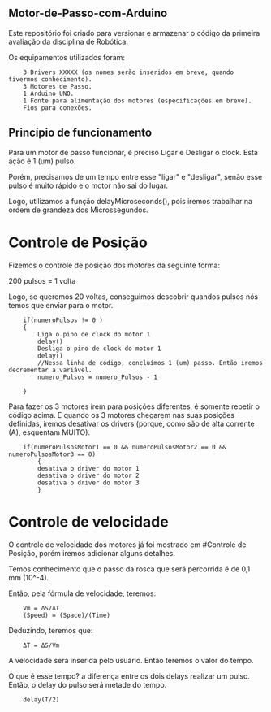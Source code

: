 ## Motor-de-Passo-com-Arduino

Este repositório foi criado para versionar e armazenar o código da primeira avaliação da disciplina de Robótica.

Os equipamentos utilizados foram:

        3 Drivers XXXXX (os nomes serão inseridos em breve, quando tivermos conhecimento).
        3 Motores de Passo.
        1 Arduino UNO.
        1 Fonte para alimentação dos motores (especificações em breve).
        Fios para conexões.

## Princípio de funcionamento

Para um motor de passo funcionar, é preciso Ligar e Desligar o clock. Esta ação é 1 (um) pulso.

Porém, precisamos de um tempo entre esse "ligar" e "desligar", senão esse pulso é muito rápido e o motor não sai do lugar.

Logo, utilizamos a função delayMicroseconds(), pois iremos trabalhar na ordem de grandeza dos Microssegundos.


# Controle de Posição

Fizemos o controle de posição dos motores da seguinte forma:

200 pulsos = 1 volta

Logo, se queremos 20 voltas, conseguimos descobrir quandos pulsos nós temos que enviar para o motor.
```
    if(numeroPulsos != 0 )
    {
        Liga o pino de clock do motor 1
        delay()
        Desliga o pino de clock do motor 1
        delay()
        //Nessa linha de código, concluímos 1 (um) passo. Então iremos decrementar a variável.
        numero_Pulsos = numero_Pulsos - 1

    }
```
Para fazer os 3 motores irem para posições diferentes, é somente repetir o código acima. E quando os 3 motores chegarem nas suas posições definidas, iremos desativar os drivers (porque, como são de alta corrente (A), esquentam MUITO).

```
    if(numeroPulsosMotor1 == 0 && numeroPulsosMotor2 == 0 && numeroPulsosMotor3 == 0)
        {
        desativa o driver do motor 1
        desativa o driver do motor 2
        desativa o driver do motor 3
        }
```

# Controle de velocidade

O controle de velocidade dos motores já foi mostrado em #Controle de Posição, porém iremos adicionar alguns detalhes.

Temos conhecimento que o passo da rosca que será percorrida é de 0,1 mm (10^-4).

Então, pela fórmula de velocidade, teremos:
```
    Vm = ΔS/ΔT
    (Speed) = (Space)/(Time)
```
Deduzindo, teremos que:
```
    ΔT = ΔS/Vm
```
A velocidade será inserida pelo usuário. Então teremos o valor do tempo.

O que é esse tempo? a diferença entre os dois delays realizar um pulso.
Então, o delay do pulso será metade do tempo.

```
    delay(T/2)
```
